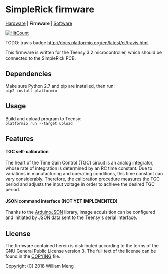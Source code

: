 # SimpleRick firmware
[Hardware](https://github.com/wlmeng11/SimpleRick) | **Firmware** | [Software](https://github.com/wlmeng11/rtl-ultrasound)

[![HitCount](http://hits.dwyl.io/wlmeng11/SimpleRick_firmware.svg)](http://hits.dwyl.io/wlmeng11/SimpleRick_firmware)

TODO: travis badge http://docs.platformio.org/en/latest/ci/travis.html

This firmware is written for the Teensy 3.2 microcontroller, which should be connected to the SimpleRick PCB.

## Dependencies
Make sure Python 2.7 and pip are installed, then run:  
`pip2 install platformio`

## Usage
Build and upload program to Teensy:  
`platformio run --target upload`

## Features
#### TGC self-calibration
The heart of the Time Gain Control (TGC) circuit is an analog integrator, whose rate of integration
is determined by an RC time constant.
Due to variations in manufacturing and operating conditions, this time constant can vary considerably.
Therefore, the calibration procedure measures the TGC period and adjusts the input voltage
in order to achieve the desired TGC period.

#### JSON command interface (NOT YET IMPLEMENTED)
Thanks to the [ArduinoJSON](https://github.com/bblanchon/ArduinoJson) library,
image acquisition can be configured and initiated by JSON data sent to the Teensy's serial interface.


## License
The firmware contained herein is distributed according to the terms of the GNU General Public License version 3.
The full text of the license can be found in the [COPYING](COPYING) file.

Copyright (C) 2018 William Meng
